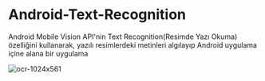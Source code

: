 # Android-Text-Recognition
Android Mobile Vision API'nin Text Recognition(Resimde Yazı Okuma) özelliğini kullanarak, yazılı resimlerdeki metinleri algılayıp Android uygulama içine alana bir uygulama 

![ocr-1024x561](https://cloud.githubusercontent.com/assets/6243386/20424532/0fd313c2-ad7f-11e6-86c3-a99fca24319d.jpg)

